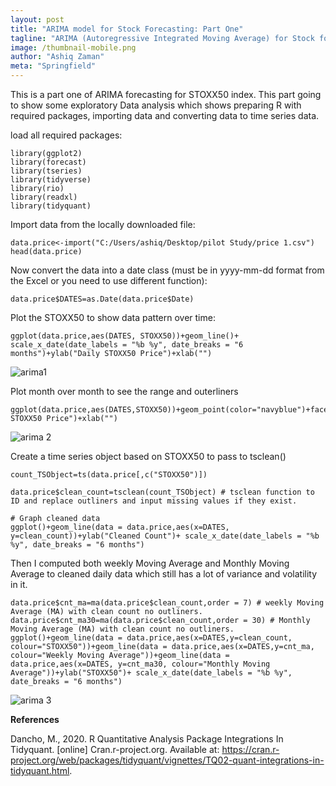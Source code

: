 ```yaml
---
layout: post
title: "ARIMA model for Stock Forecasting: Part One"
tagline: "ARIMA (Autoregressive Integrated Moving Average) for Stock forecasting with R: Exploratory Data Analysis"
image: /thumbnail-mobile.png
author: "Ashiq Zaman"
meta: "Springfield"
---
```

This is a part one of ARIMA forecasting for STOXX50 index. This part going to show some exploratory Data analysis which shows preparing R with required packages, importing data and converting data to time series data. 

load all required packages:


```{r}
library(ggplot2)
library(forecast)
library(tseries)
library(tidyverse)
library(rio)
library(readxl)
library(tidyquant)
```

Import data from the locally downloaded file:

```{r}
data.price<-import("C:/Users/ashiq/Desktop/pilot Study/price 1.csv")
head(data.price)
```

Now convert the data into a date class (must be in yyyy-mm-dd format from the Excel or you need to use different function):

```{r}
data.price$DATES=as.Date(data.price$Date)
```

Plot the STOXX50 to show data pattern over time:

```{r}
ggplot(data.price,aes(DATES, STOXX50))+geom_line()+ scale_x_date(date_labels = "%b %y", date_breaks = "6 months")+ylab("Daily STOXX50 Price")+xlab("")
```

![arima1](https://user-images.githubusercontent.com/47462688/82580751-80ae0580-9b87-11ea-9219-a5017184dd30.JPG)


Plot month over month to see the range and outerliners

```{r}
ggplot(data.price,aes(DATES,STOXX50))+geom_point(color="navyblue")+facet_wrap(~Month)+geom_line()+ylab("Daily STOXX50 Price")+xlab("")
```

![arima 2](https://user-images.githubusercontent.com/47462688/82580849-a6d3a580-9b87-11ea-9321-7031a8c0ee37.JPG)

Create a time series object based on STOXX50 to pass to tsclean()

```{r}
count_TSObject=ts(data.price[,c("STOXX50")]) 

data.price$clean_count=tsclean(count_TSObject) # tsclean function to ID and replace outliners and input missing values if they exist. 

# Graph cleaned data
ggplot()+geom_line(data = data.price,aes(x=DATES, y=clean_count))+ylab("Cleaned Count")+ scale_x_date(date_labels = "%b %y", date_breaks = "6 months")
```

Then I computed both weekly Moving Average and Monthly Moving Average to cleaned daily data which still has a lot of variance and volatility in it. 

```{r}
data.price$cnt_ma=ma(data.price$clean_count,order = 7) # weekly Moving Average (MA) with clean count no outliners.
data.price$cnt_ma30=ma(data.price$clean_count,order = 30) # Monthly Moving Average (MA) with clean count no outliners.
ggplot()+geom_line(data = data.price,aes(x=DATES,y=clean_count, colour="STOXX50"))+geom_line(data = data.price,aes(x=DATES,y=cnt_ma, colour="Weekly Moving Average"))+geom_line(data = data.price,aes(x=DATES, y=cnt_ma30, colour="Monthly Moving Average"))+ylab("STOXX50")+ scale_x_date(date_labels = "%b %y", date_breaks = "6 months")
```

![arima 3](https://user-images.githubusercontent.com/47462688/82581053-de425200-9b87-11ea-871c-5a6e74737056.JPG)




**References**

Dancho, M., 2020. R Quantitative Analysis Package Integrations In Tidyquant. [online] Cran.r-project.org. Available at: <https://cran.r-project.org/web/packages/tidyquant/vignettes/TQ02-quant-integrations-in-tidyquant.html>.
